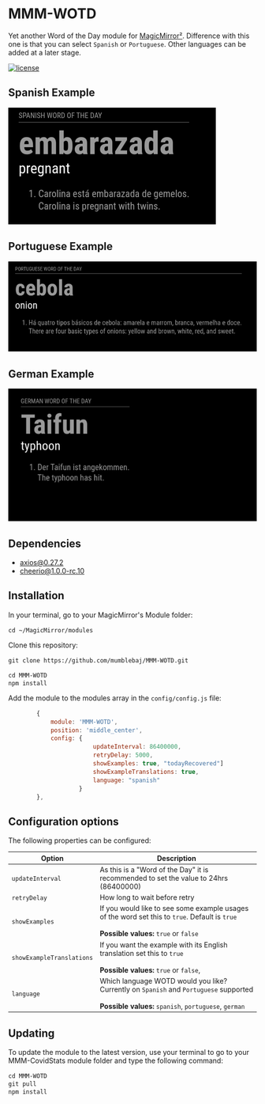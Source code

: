 # MMM-WOTD


Yet another Word of the Day module for [MagicMirror²](https://magicmirror.builders). Difference with this one is that you can select `Spanish` or `Portuguese`. Other languages can be added at a later stage.

[![license](https://img.shields.io/github/license/mashape/apistatus.svg)](LICENSE)

## Spanish Example
![Example](image-1.png) 

## Portuguese Example
![Example](image-2.png) 

## German Example
![Example](image-3.png) 


## Dependencies
- axios@0.27.2
- cheerio@1.0.0-rc.10

## Installation

In your terminal, go to your MagicMirror's Module folder:
````
cd ~/MagicMirror/modules
````

Clone this repository:
````
git clone https://github.com/mumblebaj/MMM-WOTD.git
````
````
cd MMM-WOTD
npm install
````

Add the module to the modules array in the `config/config.js` file:
````javascript
        {
            module: 'MMM-WOTD',
            position: 'middle_center',
            config: {
                        updateInterval: 86400000,
                        retryDelay: 5000,
                        showExamples: true, "todayRecovered"]
                        showExampleTranslations: true,
                        language: "spanish"
                    }
        },
````

## Configuration options

The following properties can be configured:


| Option                       | Description
| ---------------------------- | -----------
| `updateInterval`             | As this is a "Word of the Day" it is recommended to set the value to 24hrs (86400000)
| `retryDelay`                 | How long to wait before retry
| `showExamples`               | If you would like to see some example usages of the word set this to `true`. Default is `true` <br><br> **Possible values:** `true` or `false`
| `showExampleTranslations`    | If you want the example with its English translation set this to `true` <br><br> **Possible values:** `true` or `false`,
| `language`                   | Which language WOTD would you like? Currently on `Spanish` and `Portuguese` supported<br><br> **Possible values:** `spanish`, `portuguese`, `german`

## Updating

To update the module to the latest version, use your terminal to go to your MMM-CovidStats module folder and type the following command:

````
cd MMM-WOTD
git pull
npm install
```` 

